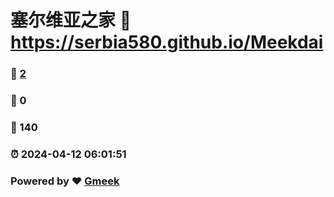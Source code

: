 # 塞尔维亚之家 :link: https://serbia580.github.io/Meekdai 
### :page_facing_up: [2](https://serbia580.github.io/Meekdai/tag.html) 
### :speech_balloon: 0 
### :hibiscus: 140 
### :alarm_clock: 2024-04-12 06:01:51 
### Powered by :heart: [Gmeek](https://github.com/Meekdai/Gmeek)
